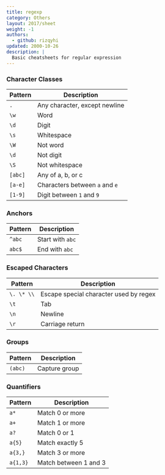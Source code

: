 ```yaml
---
title: regexp
category: Others
layout: 2017/sheet
weight: -1
authors:
  - github: rizqyhi
updated: 2000-10-26
description: |
  Basic cheatsheets for regular expression
---
```


### Character Classes

| Pattern | Description |
| ---     | --- |
| `.`     | Any character, except newline |
| `\w`    | Word |
| `\d`    | Digit |
| `\s`    | Whitespace |
| `\W`    | Not word |
| `\d`    | Not digit |
| `\S`    | Not whitespace |
| `[abc]` | Any of a, b, or c |
| `[a-e]` | Characters between `a` and `e` |
| `[1-9]` | Digit between `1` and `9` |

### Anchors

| Pattern | Description |
| ---     | --- |
| `^abc` | Start with `abc` |
| `abc$` | End with `abc` |

### Escaped Characters

| Pattern | Description |
| ---        | --- |
| `\. \* \\` | Escape special character used by regex |
| `\t`       | Tab |
| `\n`       | Newline |
| `\r`       | Carriage return |

### Groups

| Pattern | Description |
| ---     | --- |
| `(abc)` | Capture group |

### Quantifiers

| Pattern  | Description |
| ---      | --- |
| `a*`     | Match 0 or more |
| `a+`     | Match 1 or more |
| `a?`     | Match 0 or 1 |
| `a{5}`   | Match exactly 5 |
| `a{3,}`  | Match 3 or more |
| `a{1,3}` | Match between 1 and 3 |
